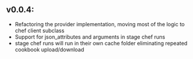 ## v0.0.4:
* Refactoring the provider implementation, moving most of the logic to chef client subclass
* Support for json_attributes and arguments in stage chef runs
* stage chef runs will run in their own cache folder eliminating repeated cookbook upload/download

